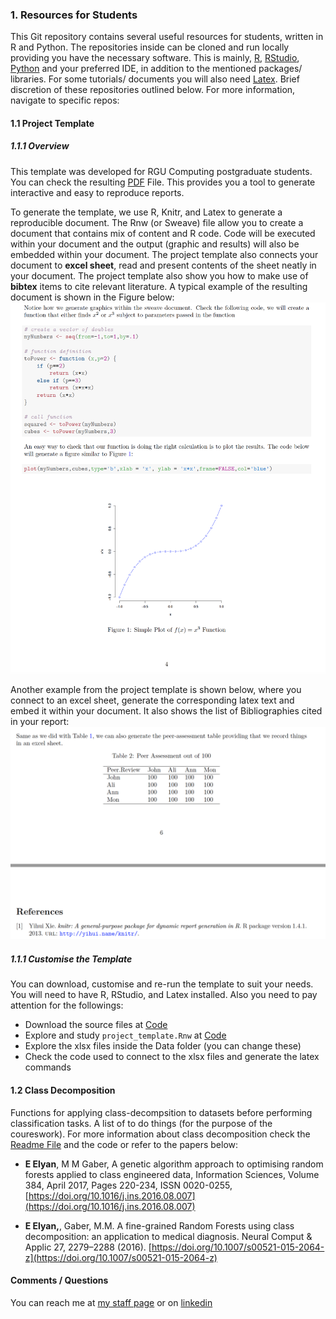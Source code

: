 ### 1. Resources for Students 

This Git repository contains several useful resources for students, written in R and Python. The repositories inside can be cloned and run locally providing you have the necessary software. This is mainly, [R](https://www.r-project.org/about.html), [RStudio](https://rstudio.com/), [Python](https://www.python.org/downloads/) and your preferred IDE, in addition to the mentioned packages/ libraries. For some tutorials/ documents you will also need [Latex](https://www.latex-project.org/get/). Brief discretion of these repositories outlined below. For more information, navigate to specific repos:


#### 1.1 Project Template

##### 1.1.1 Overview
This template was developed for RGU Computing postgraduate students. You can check the resulting [PDF](Project-Template/SourceFiles/project_template.pdf) File. This provides you a tool to generate interactive and easy to reproduce reports.


To generate the template, we use R, Knitr, and Latex to generate a reproducible document. The Rnw (or Sweave) file allow you to create a document that contains mix of content and R code. Code will be executed within your document and the output (graphic and results) will also be embedded within your document. 
The project template also connects your document to **excel sheet**, read and present contents of the sheet neatly in your document. 
The project template also show you how to make use of **bibtex** items to cite relevant literature. A typical example of the resulting document is shown in the Figure below:  ![png](figures/Sweave.png)
 

Another example from the project template is shown below, where you connect to an excel sheet, generate the corresponding latex text and embed it within your document. It also shows the list of Bibliographies cited in your report: ![png](figures/tabels.png)



##### 1.1.1 Customise the Template 

You can download, customise and re-run the template to suit your needs. You will need to have R, RStudio, and Latex installed. Also you need to pay attention for the followings: 

* Download the source files at [Code](Project-Template/SourceFiles/)
* Explore and study `project_template.Rnw` at [Code](Project-Template/SourceFiles/project_template.Rnw)
* Explore the xlsx files inside the Data folder (you can change these)
* Check the code used to connect to the xlsx files and generate the latex commands

#### 1.2 Class Decomposition

Functions for applying class-decompsition to datasets before performing classification tasks. A list of to do things (for the purpose of the coureswork). For more information about class decomposition check the [Readme File](classDecomp/Readme.md) and the code or refer to the papers below: 


* **E Elyan**, M M Gaber, A genetic algorithm approach to optimising random forests applied to class engineered data, Information Sciences, Volume 384, April 2017, Pages 220-234, ISSN 0020-0255, [https://doi.org/10.1016/j.ins.2016.08.007](https://doi.org/10.1016/j.ins.2016.08.007)

* **E Elyan,**, Gaber, M.M. A fine-grained Random Forests using class decomposition: an application to medical diagnosis. Neural Comput & Applic 27, 2279–2288 (2016). [https://doi.org/10.1007/s00521-015-2064-z](https://doi.org/10.1007/s00521-015-2064-z)


#### Comments / Questions 

You can reach me at [my staff page](https://www3.rgu.ac.uk/dmstaff/elyan-eyad) or on [linkedin](http://www.linkedin.com/in/elyan )

